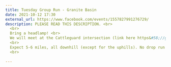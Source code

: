 ```yaml
---
title: Tuesday Group Run - Granite Basin
date: 2021-10-12 17:30
external_url: https://www.facebook.com/events/1557827991276729/
description: PLEASE READ THIS DESCRIPTION. <br>
  <br>
  Bring a headlamp! <br>
  We will meet at the Cattleguard intersection (link here https&#58;//goo.gl/maps/CnyTC6ToppAjWTcn6) at 5&#58;30pm. <br>
  <br>
  Expect 5-6 miles, all downhill (except for the uphills). No drop run (we stop for everyone at every intersection). <br>
  <br>
  
---
```


